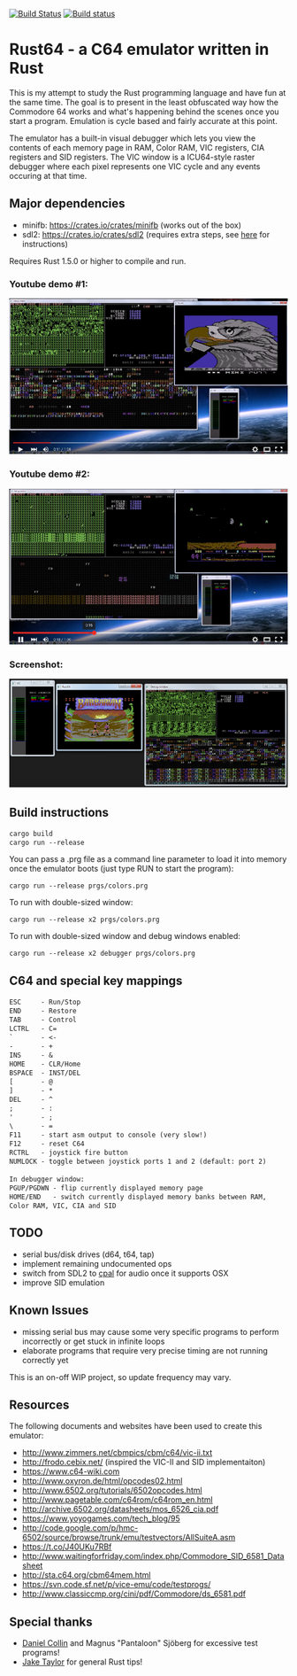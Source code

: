 [![Build Status](https://travis-ci.org/kondrak/rust64.svg)](https://travis-ci.org/kondrak/rust64)
[![Build status](https://ci.appveyor.com/api/projects/status/77otp2475g7v95mb?svg=true)](https://ci.appveyor.com/project/kondrak/rust64)

# Rust64 - a C64 emulator written in Rust
This is my attempt to study the Rust programming language and have fun at the same time. The goal is to present in the least obfuscated way how the Commodore 64 works and what's happening behind the scenes once you start a program. Emulation is cycle based and fairly accurate at this point.

The emulator has a built-in visual debugger which lets you view the contents of each memory page in RAM, Color RAM, VIC registers, CIA registers and SID registers. The VIC window is a ICU64-style raster debugger where each pixel represents one VIC cycle and any events occuring at that time.

Major dependencies
------------------
- minifb: https://crates.io/crates/minifb (works out of the box)
- sdl2: https://crates.io/crates/sdl2 (requires extra steps, see [here](https://github.com/AngryLawyer/rust-sdl2) for instructions)

Requires Rust 1.5.0 or higher to compile and run.

### Youtube demo #1:
[![Screenshot](images/rust64_youtube.png?raw=true)](https://www.youtube.com/watch?v=b6OSsTPwLaE)
### Youtube demo #2:
[![Screenshot](images/rust64_youtube2.png?raw=true)](https://www.youtube.com/watch?v=g4d_1vPV6So)
### Screenshot:
[![Screenshot](images/rust64_github_prev.png?raw=true)](images/rust64_github.png?raw=true)



Build instructions
------------------
```
cargo build
cargo run --release
```

You can pass a .prg file as a command line parameter to load it into memory once the emulator boots (just type RUN to start the program):
```
cargo run --release prgs/colors.prg
```
To run with double-sized window:
```
cargo run --release x2 prgs/colors.prg
```
To run with double-sized window and debug windows enabled:
```
cargo run --release x2 debugger prgs/colors.prg
```

C64 and special key mappings
-------------------
```
ESC     - Run/Stop
END     - Restore
TAB     - Control
LCTRL   - C=
`       - <-
-       - +
INS     - &
HOME    - CLR/Home
BSPACE  - INST/DEL
[       - @
]       - *
DEL     - ^
;       - :
'       - ;
\       - =
F11     - start asm output to console (very slow!)
F12     - reset C64
RCTRL   - joystick fire button
NUMLOCK - toggle between joystick ports 1 and 2 (default: port 2)

In debugger window:
PGUP/PGDWN - flip currently displayed memory page
HOME/END   - switch currently displayed memory banks between RAM, Color RAM, VIC, CIA and SID
```

TODO
------------------
- serial bus/disk drives (d64, t64, tap)
- implement remaining undocumented ops
- switch from SDL2 to [cpal](https://github.com/tomaka/cpal) for audio once it supports OSX
- improve SID emulation

Known Issues
------------------
- missing serial bus may cause some very specific programs to perform incorrectly or get stuck in infinite loops
- elaborate programs that require very precise timing are not running correctly yet

This is an on-off WIP project, so update frequency may vary.

Resources
------------------
The following documents and websites have been used to create this emulator:

- http://www.zimmers.net/cbmpics/cbm/c64/vic-ii.txt
- http://frodo.cebix.net/ (inspired the VIC-II and SID implementaiton)
- https://www.c64-wiki.com
- http://www.oxyron.de/html/opcodes02.html
- http://www.6502.org/tutorials/6502opcodes.html
- http://www.pagetable.com/c64rom/c64rom_en.html
- http://archive.6502.org/datasheets/mos_6526_cia.pdf
- https://www.yoyogames.com/tech_blog/95
- http://code.google.com/p/hmc-6502/source/browse/trunk/emu/testvectors/AllSuiteA.asm
- https://t.co/J40UKu7RBf
- http://www.waitingforfriday.com/index.php/Commodore_SID_6581_Datasheet
- http://sta.c64.org/cbm64mem.html
- https://svn.code.sf.net/p/vice-emu/code/testprogs/
- http://www.classiccmp.org/cini/pdf/Commodore/ds_6581.pdf

Special thanks
------------------
- [Daniel Collin](https://twitter.com/daniel_collin) and Magnus "Pantaloon" Sjöberg for excessive test programs!
- [Jake Taylor](https://twitter.com/ferristweetsnow) for general Rust tips!
